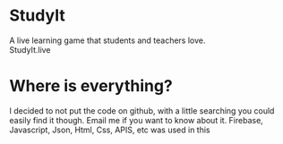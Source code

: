 # StudyIt
A live learning game that students and teachers love.
<br/>
StudyIt.live

# Where is everything?
I decided to not put the code on github, with a little searching you could easily find it though. Email me if you want to know about it.
Firebase, Javascript, Json, Html, Css, APIS, etc was used in this
